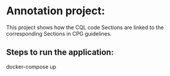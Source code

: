 # Annotation project:
This project shows how the CQL code Sections are linked to the corresponding Sections in CPG guidelines. 

## Steps to run the application:
docker-compose up
